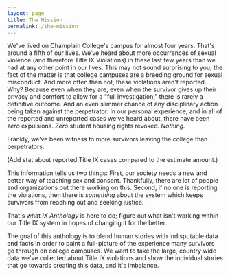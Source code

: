 ```yaml
---
layout: page
title: The Mission
permalink: /the-mission
---
```


We've lived on Champlain College's campus for almost four years. That's around a fifth of our lives. We’ve heard about more occurrences of sexual violence (and therefore Title IX Violations) in these last few years than we had at any other point in our lives. This may not sound surprising to you; the fact of the matter is that college campuses are a breeding ground for sexual misconduct. And more often than not, these violations aren't reported. Why? Because even when they are, even when the survivor gives up their privacy and comfort to allow for a "full investigation," there is rarely a definitive outcome. And an even slimmer chance of any disciplinary action being taken against the perpetrator. In our personal experience, and in all of the reported and unreported cases we’ve heard about, there have been *zero* expulsions. *Zero* student housing rights revoked. *Nothing.*

Frankly, we’ve been witness to more survivors leaving the college than perpetrators.

(Add stat about reported Title IX cases compared to the estimate amount.)

This information tells us two things:
First, our society needs a new and better way of teaching sex and consent. Thankfully, there are lot of people and organizations out there working on this.
Second, if no one is reporting the violations, then there is *something* about the system which keeps survivors from reaching out and seeking justice.

That's what *IX Anthology* is here to do; figure out what isn't working within our Title IX system in hopes of changing it for the better.

The goal of this anthology is to blend human stories with indisputable data and facts in order to paint a full-picture of the experience many survivors go through on college campuses. We want to take the large, country wide data we've collected about Title IX violations and show the individual stories that go towards creating this data, and it's imbalance.
